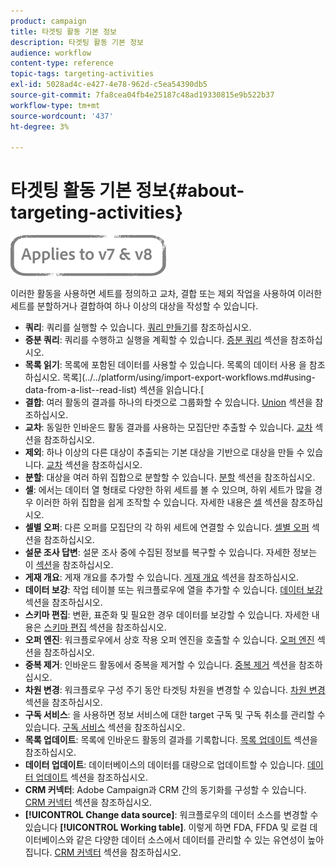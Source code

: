 ```yaml
---
product: campaign
title: 타겟팅 활동 기본 정보
description: 타겟팅 활동 기본 정보
audience: workflow
content-type: reference
topic-tags: targeting-activities
exl-id: 5028ad4c-e427-4e78-962d-c5ea54390db5
source-git-commit: 7fa8cea04fb4e25187c48ad19330815e9b522b37
workflow-type: tm+mt
source-wordcount: '437'
ht-degree: 3%

---
```


# 타겟팅 활동 기본 정보{#about-targeting-activities}

![](../../assets/common.svg)

이러한 활동을 사용하면 세트를 정의하고 교차, 결합 또는 제외 작업을 사용하여 이러한 세트를 분할하거나 결합하여 하나 이상의 대상을 작성할 수 있습니다.

* **쿼리**: 쿼리를 실행할 수 있습니다. [쿼리 만들기](query.md#creating-a-query)를 참조하십시오.
* **증분 쿼리**: 쿼리를 수행하고 실행을 계획할 수 있습니다. [증분 쿼리](incremental-query.md) 섹션을 참조하십시오.
* **목록 읽기**: 목록에 포함된 데이터를 사용할 수 있습니다. 목록의 데이터 사용 을 참조하십시오. 목록](../../platform/using/import-export-workflows.md#using-data-from-a-list--read-list) 섹션을 읽습니다.[
* **결합**: 여러 활동의 결과를 하나의 타겟으로 그룹화할 수 있습니다. [Union](union.md) 섹션을 참조하십시오.
* **교차**: 동일한 인바운드 활동 결과를 사용하는 모집단만 추출할 수 있습니다. [교차](intersection.md) 섹션을 참조하십시오.
* **제외**: 하나 이상의 다른 대상이 추출되는 기본 대상을 기반으로 대상을 만들 수 있습니다. [교차](intersection.md) 섹션을 참조하십시오.
* **분할**: 대상을 여러 하위 집합으로 분할할 수 있습니다. [분할](split.md) 섹션을 참조하십시오.
* **셀**: 에서는 데이터 열 형태로 다양한 하위 세트를 볼 수 있으며, 하위 세트가 많을 경우 이러한 하위 집합을 쉽게 조작할 수 있습니다. 자세한 내용은 [셀](cells.md) 섹션을 참조하십시오.
* **셀별 오퍼**: 다른 오퍼를 모집단의 각 하위 세트에 연결할 수 있습니다. [셀별 오퍼](offers-by-cell.md) 섹션을 참조하십시오.
* **설문 조사 답변**: 설문 조사 중에 수집된 정보를 복구할 수 있습니다. 자세한 정보는 이 [섹션](../../surveys/using/getting-started-with-surveys.md)을 참조하십시오.
* **게재 개요**: 게재 개요를 추가할 수 있습니다. [게재 개요](../../workflow/using/delivery-outline.md) 섹션을 참조하십시오.
* **데이터 보강**: 작업 테이블 또는 워크플로우에 열을 추가할 수 있습니다. [데이터 보강](../../workflow/using/enrichment.md) 섹션을 참조하십시오.
* **스키마 편집**: 변환, 표준화 및 필요한 경우 데이터를 보강할 수 있습니다. 자세한 내용은 [스키마 편집](../../workflow/using/edit-schema.md) 섹션을 참조하십시오.
* **오퍼 엔진**: 워크플로우에서 상호 작용 오퍼 엔진을 호출할 수 있습니다. [오퍼 엔진](../../workflow/using/offer-engine.md) 섹션을 참조하십시오.
* **중복 제거**: 인바운드 활동에서 중복을 제거할 수 있습니다. [중복 제거](../../workflow/using/deduplication.md) 섹션을 참조하십시오.
* **차원 변경**: 워크플로우 구성 주기 동안 타겟팅 차원을 변경할 수 있습니다. [차원 변경](../../workflow/using/change-dimension.md) 섹션을 참조하십시오.
* **구독 서비스**: 을 사용하면 정보 서비스에 대한 target 구독 및 구독 취소를 관리할 수 있습니다. [구독 서비스](../../workflow/using/subscription-services.md) 섹션을 참조하십시오.
* **목록 업데이트**: 목록에 인바운드 활동의 결과를 기록합니다. [목록 업데이트](../../workflow/using/list-update.md) 섹션을 참조하십시오.
* **데이터 업데이트**: 데이터베이스의 데이터를 대량으로 업데이트할 수 있습니다. [데이터 업데이트](../../workflow/using/update-data.md) 섹션을 참조하십시오.
* **CRM 커넥터**: Adobe Campaign과 CRM 간의 동기화를 구성할 수 있습니다. [CRM 커넥터](../../workflow/using/crm-connector.md) 섹션을 참조하십시오.
* **[!UICONTROL Change data source]**: 워크플로우의 데이터 소스를 변경할 수 있습니다 **[!UICONTROL Working table]**. 이렇게 하면 FDA, FFDA 및 로컬 데이터베이스와 같은 다양한 데이터 소스에서 데이터를 관리할 수 있는 유연성이 높아집니다. [CRM 커넥터](../../workflow/using/change-data-source.md) 섹션을 참조하십시오.

